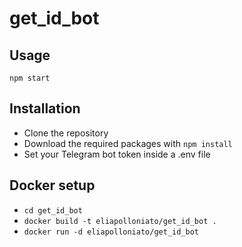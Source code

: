 # get_id_bot

## Usage
```
npm start
```
## Installation
* Clone the repository
* Download the required packages with ```npm install```
* Set your Telegram bot token inside a .env file

## Docker setup
* ```cd get_id_bot```
* ```docker build -t eliapolloniato/get_id_bot .```
* ```docker run -d eliapolloniato/get_id_bot```

